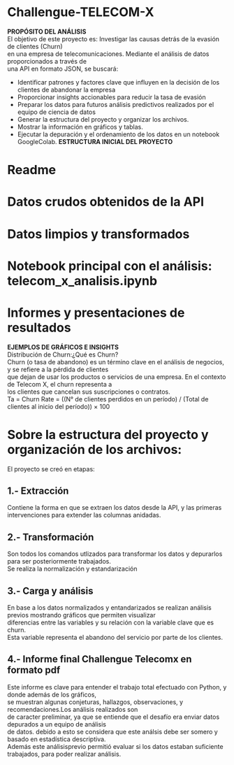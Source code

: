 # Challengue-TELECOM-X
**PROPÓSITO DEL ANÁLISIS**  
El objetivo de este proyecto es: Investigar las causas detrás de la evasión de clientes (Churn)  
en una empresa de telecomunicaciones. Mediante el análisis de datos proporcionados a través de  
una API en formato JSON, se buscará:  
- Identificar patrones y factores clave que influyen en la decisión de los clientes de abandonar la empresa
- Proporcionar insights accionables para reducir la tasa de evasión
- Preparar los datos para futuros análisis predictivos realizados por el equipo de ciencia de datos
- Generar la estructura del proyecto y organizar los archivos.
- Mostrar la información en gráficos y tablas.
- Ejecutar la depuración y el ordenamiento de los datos en un notebook GoogleColab.
**ESTRUCTURA INICIAL DEL PROYECTO**  
# Readme  
# Datos crudos obtenidos de la API  
# Datos limpios y transformados  
# Notebook principal con el análisis: telecom_x_analisis.ipynb  
# Informes y presentaciones de resultados  
**EJEMPLOS DE GRÁFICOS E INSIGHTS**  
Distribución de Churn:¿Qué es Churn?  
Churn (o tasa de abandono) es un término clave en el análisis de negocios, y se refiere a la pérdida de clientes  
que dejan de usar los productos o servicios de una empresa. En el contexto de Telecom X, el churn representa a  
los clientes que cancelan sus suscripciones o contratos.  
Ta = Churn Rate = ((N° de clientes perdidos en un período) / (Total de clientes al inicio del período)) × 100  

# **Sobre la estructura del proyecto y organización de los archivos:**  
El proyecto se creó en etapas:  

## 1.- Extracción  
Contiene la forma en que se extraen los datos desde la API, y las primeras intervenciones para extender las columnas anidadas.  

## 2.- Transformación  
Son todos los comandos utlizados para transformar los datos y depurarlos para ser posteriormente trabajados.  
Se realiza la normalización y estandarización  

## 3.- Carga y análisis  
En base a los datos normalizados y entandarizados se realizan análisis previos mostrando gráficos que permiten visualizar  
diferencias entre las variables y su relación con la variable clave que es churn.  
Esta variable representa el abandono del servicio por parte de los clientes.  

## 4.- Informe final Challengue Telecomx en formato pdf  
Este informe es clave para entender el trabajo total efectuado con Python, y donde además de los gráficos,  
se muestran algunas conjeturas, hallazgos, observaciones, y recomendaciones.Los análisis realizados son  
de caracter preliminar, ya que se entiende que el desafío era enviar datos depurados a un equipo de análisis  
de datos. debido a esto se considera que este análsis debe ser somero y basado en estadística descriptiva.  
Además este análisisprevio permitió evaluar si los datos estaban suficiente trabajados, para poder realizar análisis. 
